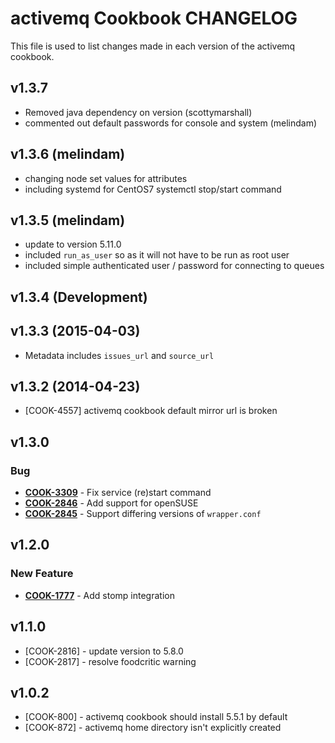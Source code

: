 activemq Cookbook CHANGELOG
===========================
This file is used to list changes made in each version of the activemq cookbook.

v1.3.7 
-----------------------
- Removed java dependency on version (scottymarshall)
- commented out default passwords for console and system (melindam)

v1.3.6 (melindam)
-----------------
- changing node set values for attributes
- including systemd for CentOS7 systemctl stop/start command

v1.3.5 (melindam)
------------------
- update to version 5.11.0
- included `run_as_user` so as it will not have to be run as root user
- included simple authenticated user / password for connecting to queues

v1.3.4 (Development)
-------------------

v1.3.3 (2015-04-03)
------------------

- Metadata includes `issues_url` and `source_url`

v1.3.2 (2014-04-23)
-------------------
- [COOK-4557] activemq cookbook default mirror url is broken


v1.3.0
------
### Bug
- **[COOK-3309](https://tickets.opscode.com/browse/COOK-3309)** - Fix service (re)start command
- **[COOK-2846](https://tickets.opscode.com/browse/COOK-2846)** - Add support for openSUSE
- **[COOK-2845](https://tickets.opscode.com/browse/COOK-2845)** - Support differing versions of `wrapper.conf`

v1.2.0
------
### New Feature
- **[COOK-1777](https://tickets.opscode.com/browse/COOK-1777)** - Add stomp integration

v1.1.0
------
- [COOK-2816] - update version to 5.8.0
- [COOK-2817] - resolve foodcritic warning

v1.0.2
------
- [COOK-800] - activemq cookbook should install 5.5.1 by default
- [COOK-872] - activemq home directory isn't explicitly created
